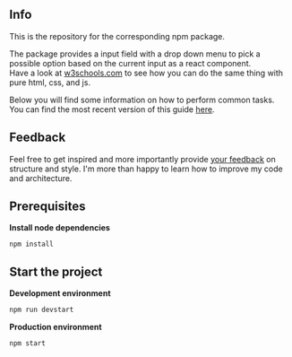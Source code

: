 ## Info

This is the repository for the corresponding npm package.

The package provides a input field with a drop down menu to pick a possible option based on the current input as a react component.<br>
Have a look at [w3schools.com](https://www.w3schools.com/howto/howto_js_autocomplete.asp) to see how you can do the same thing with pure html, css, and js.

Below you will find some information on how to perform common tasks.<br>
You can find the most recent version of this guide [here](https://github.com/facebookincubator/create-react-app/blob/master/packages/react-scripts/template/README.md).

## Feedback
Feel free to get inspired and more importantly provide [your feedback](https://github.com/andrelandgraf/trade-board-frontend/issues) on structure and style. I'm more than happy to learn how to improve my code and architecture.

## Prerequisites

**Install node dependencies**

```
npm install
```

## Start the project

**Development environment**
```bash
npm run devstart
```

**Production environment**
```bash
npm start
```
